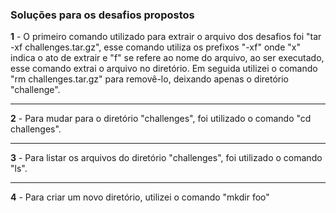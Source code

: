 ### Soluções para os desafios propostos

**1**  -  O primeiro comando utilizado para extrair o arquivo dos desafios foi "tar -xf challenges.tar.gz", esse comando utiliza os prefixos "-xf" onde "x" indica o ato de extrair e "f" se refere ao nome do arquivo,
ao ser executado, esse comando extrai o arquivo no diretório. Em seguida utilizei o comando "rm challenges.tar.gz" para removê-lo, deixando apenas o diretório "challenge".

---

**2**  - Para mudar para o diretório "challenges", foi utilizado o comando "cd challenges".

---

**3** - Para listar os arquivos do diretório "challenges", foi utilizado o comando "ls".

---

**4** - Para criar um novo diretório, utilizei o comando "mkdir foo"







